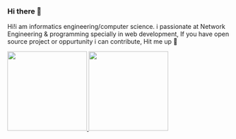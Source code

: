 ### Hi there 👋
Hi!​i am informatics engineering/computer science. i passionate at Network Engineering & programming specially in web development, If you have open source project or oppurtunity i can contribute, Hit me up 🤙


<p align="left">
<a href="https://github.com/hmdnzr">
  <img height="180em" src="https://github-readme-stats-eight-theta.vercel.app/api?username=hmdnzr&show_icons=true&theme=algolia&include_all_commits=true&count_private=true"/>
  <img height="180em" src="https://github-readme-stats-eight-theta.vercel.app/api/top-langs/?username=hmdnzr&layout=compact&langs_count=8&theme=algolia"/>
</a>
</p>
